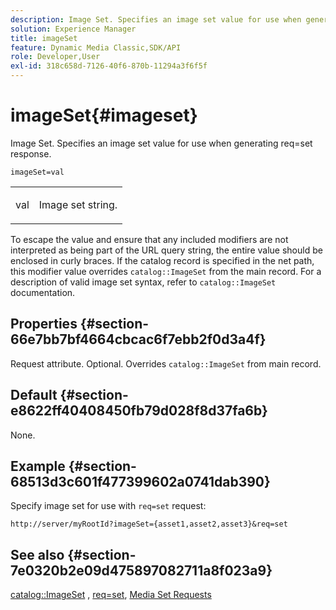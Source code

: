 ```yaml
---
description: Image Set. Specifies an image set value for use when generating req=set response.
solution: Experience Manager
title: imageSet
feature: Dynamic Media Classic,SDK/API
role: Developer,User
exl-id: 318c658d-7126-40f6-870b-11294a3f6f5f
---
```

# imageSet{#imageset}

Image Set. Specifies an image set value for use when generating req=set response.

 `imageSet=val`

<table id="simpletable_F697691D166C407D82233664814F4663"> 
 <tr class="strow"> 
  <td class="stentry"> <p><span class="codeph"> <span class="varname"> val</span></span> </p> </td> 
  <td class="stentry"> <p>Image set string. </p></td> 
 </tr> 
</table>

To escape the value and ensure that any included modifiers are not interpreted as being part of the URL query string, the entire value should be enclosed in curly braces. If the catalog record is specified in the net path, this modifier value overrides `catalog::ImageSet` from the main record. For a description of valid image set syntax, refer to `catalog::ImageSet` documentation.

## Properties {#section-66e7bb7bf4664cbcac6f7ebb2f0d3a4f}

Request attribute. Optional. Overrides `catalog::ImageSet` from main record.

## Default {#section-e8622ff40408450fb79d028f8d37fa6b}

None.

## Example {#section-68513d3c601f477399602a0741dab390}

Specify image set for use with `req=set` request:

`http://server/myRootId?imageSet={asset1,asset2,asset3}&req=set`

## See also {#section-7e0320b2e09d475897082711a8f023a9}

[catalog::ImageSet](/help/aem-is-ir-api/is-api/image-catalog/image-serving-api-ref/c-image-catalog-reference/c-image-svg-data-reference/c-image-data-reference/r-imageset-cat.md) , [req=set](../../../../../is-api/http-ref/image-serving-api-ref/c-http-protocol-reference/c-command-reference/r-req/r-req.md#reference-907cdb4a97034db7ad94695f25552e76), [Media Set Requests](../../../../../is-api/http-ref/image-serving-api-ref/c-http-protocol-reference/c-syntax-and-features/r-media-set-requests.md#reference-f2f2aa11208b47609fe17848d3b86a0b)
